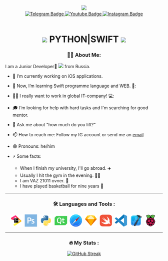 <div id="header" align="center">
  <img src="https://media.giphy.com/media/hqyGzMp1RXXWkfy6k9/giphy.gif" width="350"/>
</div>

<div id="badges" align="center">
  <a href="https://t.me/cuperuser">
    <img src="https://img.shields.io/badge/Telegram-blue?style=for-the-badge&logo=Telegram&logoColor=white" alt="Telegram Badge"/>
  </a>
  <a href="https://www.youtube.com/channel/UCPzkrHz4nK2BaTDPadH-CUA">
    <img src="https://img.shields.io/badge/YouTube-red?style=for-the-badge&logo=youtube&logoColor=white" alt="Youtube Badge"/>
  </a>
  <a href="https://instagram.com/cuperuser?igshid=YmMyMTA2M2Y=">
    <img src="https://img.shields.io/badge/Instagram-orange?style=for-the-badge&logo=Instagram&logoColor=white" alt="Instagram Badge"/>
  </a>
</div>

<div align="center">
  <img src="https://komarev.com/ghpvc/?username=cuperuser&style=flat-square&color=blue" alt=""/>
</div>

<h1 align="center">
  <img src="https://media.giphy.com/media/UtEd87cLAH789bR5sk/giphy.gif" width="70px"/>
  PYTHON|SWIFT
  <img src="https://media.giphy.com/media/OGSpqEw1L5e055nwYm/giphy.gif" width="70px"/>
</h1>

<div align="center">

### :man_technologist: About Me:
  
</div>
  
  I am a Junior Developer🔰 <img src="https://media.giphy.com/media/WUlplcMpOCEmTGBtBW/giphy.gif" width="30"> from Russia.

- :telescope: I’m currently working on iOS applications.

- :seedling: Now, I’m learning Swift programme language and WEB. 🌠:

- 👨‍💼 I really want to work in global IT-company! 💻:

- 🎓 I’m looking for help with hard tasks and I'm searching for good mentor.

- 💬 Ask me about "how much do you lift?"

- 📫 How to reach me: Follow my IG account or send me an <a href="mailto:gerasimov.k1175@gmail.com">email</a>

- 😄 Pronouns: he/him

- ⚡ Some facts: 
  - When I finish my university, I'll go abroad. ✈️
  - Usually I hit the gym in the evening. 🏋🏼
  - I am VAZ 21011 ovner. 🚗
  - I have played basketball for nine years 🏀
<div align="center">

 ---

### :hammer_and_wrench: Languages and Tools :

<div align="center">
  <img src="https://github.com/devicons/devicon/blob/master/icons/jetbrains/jetbrains-original.svg" title="Jetbrains" alt="Jetbrains" width="40" height="40"/>&nbsp;
  <img src="https://github.com/devicons/devicon/blob/master/icons/photoshop/photoshop-plain.svg" title="Photoshop" alt="Photoshop" width="40" height="40"/>&nbsp;
  <img src="https://github.com/devicons/devicon/blob/master/icons/python/python-original.svg" title="Python" alt="Python" width="40" height="40"/>&nbsp;
  <img src="https://github.com/devicons/devicon/blob/master/icons/qt/qt-original.svg" title="Qt" alt="Qt" width="40" height="40"/>&nbsp;
  <img src="https://github.com/devicons/devicon/blob/master/icons/safari/safari-original.svg" title="Safari" alt="Safari" width="40" height="40"/>&nbsp;
  <img src="https://github.com/devicons/devicon/blob/master/icons/sketch/sketch-original.svg" title="Sketch" alt="Sketch" width="40" height="40"/>&nbsp;
  <img src="https://github.com/devicons/devicon/blob/master/icons/swift/swift-original.svg" title="Swift" alt="Swift" width="40" height="40"/>&nbsp;
  <img src="https://github.com/devicons/devicon/blob/master/icons/vscode/vscode-original.svg" title="VSCode" alt="VSCode" width="40" height="40"/>&nbsp;
  <img src="https://github.com/devicons/devicon/blob/master/icons/xcode/xcode-original.svg" title="XCode" alt="XCode" width="40" height="40"/>&nbsp;
  <img src="https://github.com/devicons/devicon/blob/master/icons/raspberrypi/raspberrypi-original.svg" title="RaspberryPi" alt="RaspberryPi" width="40" height="40"/>&nbsp;

---

### :fire: My Stats :
[![GitHub Streak](http://github-readme-streak-stats.herokuapp.com?user=cuperuser&date_format=j%20M%5B%20Y%5D)](https://git.io/streak-stats)

<!--
**cuperuser/cuperuser** is a ✨ _special_ ✨ repository because its `README.md` (this file) appears on your GitHub profile.

Here are some ideas to get you started:

- 🔭 I’m currently working on ...
- 🌱 I’m currently learning ...
- 👯 I’m looking to collaborate on ...
- 🤔 I’m looking for help with ...
- 💬 Ask me about ...
- 📫 How to reach me: ...
- 😄 Pronouns: ...
- ⚡ Fun fact: ...
-->

